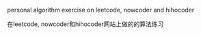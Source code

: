 personal algorithm exercise on leetcode, nowcoder and hihocoder

在leetcode, nowcoder和hihocoder网站上做的的算法练习

